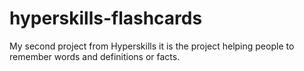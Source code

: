 # hyperskills-flashcards
My second project from Hyperskills
it is the project helping people to remember words and definitions or facts.

